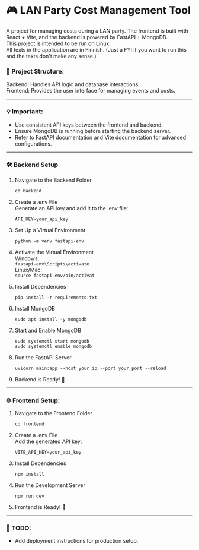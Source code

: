 # 🎮 LAN Party Cost Management Tool

A project for managing costs during a LAN party. The frontend is built with React + Vite, and the backend is powered by FastAPI + MongoDB.  
This project is intended to be run on Linux.  
All texts in the application are in Finnish. (Just a FYI if you want to run this and the texts don't make any sense.)

### 📂 Project Structure:

Backend: Handles API logic and database interactions.  
Frontend: Provides the user interface for managing events and costs.

---

### 💡 Important:

- Use consistent API keys between the frontend and backend.
- Ensure MongoDB is running before starting the backend server.
- Refer to FastAPI documentation and Vite documentation for advanced configurations.

---

### 🛠️ Backend Setup

1. Navigate to the Backend Folder

   `cd backend`

2. Create a .env File  
   Generate an API key and add it to the .env file:

   `API_KEY=your_api_key`

3. Set Up a Virtual Environment

   `python -m venv fastapi-env`

4. Activate the Virtual Environment  
   Windows:  
   `fastapi-env\Scripts\activate`  
   Linux/Mac:  
   `source fastapi-env/bin/activat`

5. Install Dependencies

   `pip install -r requirements.txt`

6. Install MongoDB

   `sudo apt install -y mongodb`

7. Start and Enable MongoDB

   `sudo systemctl start mongodb`  
   `sudo systemctl enable mongodb`

8. Run the FastAPI Server

   `uvicorn main:app --host your_ip --port your_port --reload`

9. Backend is Ready! 🎉

---

### 🌐 Frontend Setup:

1. Navigate to the Frontend Folder

   `cd frontend`

2. Create a .env File  
   Add the generated API key:

   `VITE_API_KEY=your_api_key`

3. Install Dependencies

   `npm install`

4. Run the Development Server

   `npm run dev`

5. Frontend is Ready! 🎉

---

### 📝 TODO:

- Add deployment instructions for production setup.
